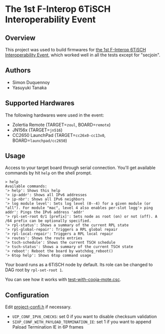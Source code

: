 # The 1st F-Interop 6TiSCH Interoperability Event

## Overview

This project was used to build firmwares for [the 1st F-Interop 6TiSCH
Interoperability
Event](http://www.etsi.org/news-events/events/1197-6tisch-interop-prague-2017),
which worked well in all the tests except for "secjoin".

## Authors

* Simon Duquennoy
* Yasuyuki Tanaka

## Supported Hardwares

The following hardwares were used in the event:

* Zolertia Remote (TARGET=`zoul`, BOARD=`remote`)
* JN156x (TARGET=`jn516`)
* CC2650 LaunchPad (TARGET=`cc26x0-cc13x0`, BOARD=`launchpad/cc2650`)

## Usage

Access to your target board through serial connection. You'll get available
commands by hit `help` on the shell prompt.

```shell
> help
Available commands:
'> help': Shows this help
'> ip-addr': Shows all IPv6 addresses
'> ip-nbr': Shows all IPv6 neighbors
'> log module level': Sets log level (0--4) for a given module (or "all"). For module "mac", level 4 also enables per-slot logg'> ping addr': Pings the IPv6 address 'addr'
'> rpl-set-root 0/1 [prefix]': Sets node as root (on) or not (off). A /64 prefix can be optionally specified.
'> rpl-status': Shows a summary of the current RPL state
'> rpl-global-repair': Triggers a RPL global repair
'> rpl-local-repair': Triggers a RPL local repair
'> routes': Shows the route entries
'> tsch-schedule': Shows the current TSCH schedule
'> tsch-status': Shows a summary of the current TSCH state
'> reboot': Reboot the board by watchdog_reboot()
'> 6top help': Shows 6top command usage
```

Your board runs as a 6TiSCH node by default. Its role can be changed to DAG root
by `rpl-set-root 1`.

You can see how it works with
[test-with-cooja-mote.csc](test-with-cooja-mote.csc).

## Configuration

Edit [project-confi.h](./project-conf.h) if necessary.

* `UIP_CONF_IPV6_CHECKS`: set 0 if you want to disable checksum validation
* `SIXP_CONF_WITH_PAYLOAD_TERMINATION_IE`: set 1 if you want to append Paload Termination IE in 6P frames
